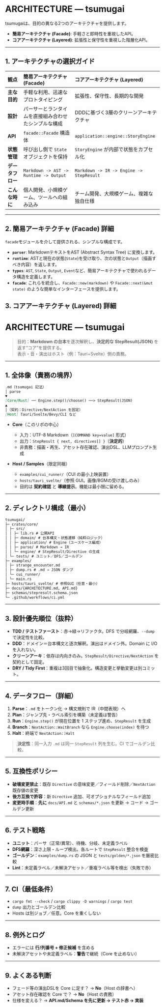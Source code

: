 # ARCHITECTURE — tsumugai

tsumugaiは、目的の異なる2つのアーキテクチャを提供します。

- **簡易アーキテクチャ (Facade)**: 手軽さと即時性を重視したAPI。
- **コアアーキテクチャ (Layered)**: 拡張性と保守性を重視した階層化API。

---

## 1. アーキテクチャの選択ガイド

| 観点 | 簡易アーキテクチャ (Facade) | コアアーキテクチャ (Layered) |
|:---|:---|:---|
| **主な目的** | 手軽な利用、迅速なプロトタイピング | 拡張性、保守性、長期的な開発 |
| **設計** | パーサーとランタイムを直接組み合わせたシンプルな構成 | DDDに基づく3層のクリーンアーキテクチャ |
| **API** | `facade::Facade` 構造体 | `application::engine::StoryEngine` |
| **状態管理** | 呼び出し側で `State` オブジェクトを保持 | `StoryEngine` が内部で状態をカプセル化 |
| **データフロー** | `Markdown -> AST -> Runtime -> Output` | `Markdown -> IR -> Engine -> StepResult` |
| **こんな時に** | 個人開発、小規模ゲーム、ツールへの組み込み | チーム開発、大規模ゲーム、複雑な独自仕様 |

---

## 2. 簡易アーキテクチャ (Facade) 詳細

`facade`モジュールを介して提供される、シンプルな構成です。

- **`parser`**: MarkdownテキストをAST (Abstract Syntax Tree) に変換します。
- **`runtime`**: ASTと現在の状態(`State`)を受け取り、次の状態と`Output`（描画すべき内容）を返します。
- **`types`**: `AST`, `State`, `Output`, `Event`など、簡易アーキテクチャで使われるデータ構造を定義します。
- **`facade`**: これらを統合し、`Facade::new(markdown)` や `Facade::next(&mut state)` のような簡単なインターフェースを提供します。

## 3. コアアーキテクチャ (Layered) 詳細

# ARCHITECTURE — tsumugai

> 目的：**Markdown の台本**を逐次解釈し、**決定的な StepResult(JSON)** を返す“コア”を提供する。  
> 表示・音・演出はホスト（例：Tauri+Svelte）側の責務。

---

## 1. 全体像（責務の境界）

```markdown
.md（tsumugai 記法）
│ parse
▼
[Core/Rust] ── Engine.step()/choose() ──> StepResult(JSON)
▲
│（契約：Directive/NextAction を固定）
[Host] Tauri/Svelte/Bevy/CLI など
```

- **Core**（このリポの中心）
  - 入力：UTF-8 Markdown（`[COMMAND key=value]` 形式）
  - 出力：`StepResult { next, directives[] }`（**決定的**）
  - 非責務：描画・再生、アセット存在確認、演出DSL、LLMプロンプト生成

- **Host / Samples**（限定同梱）
  - `examples/cui_runner/`（CUI の最小上映装置）
  - `hosts/tauri_svelte/`（参照 GUI。画像/BGMの受け渡しのみ）
  - 目的は **契約確認** と **導線提示**。機能は最小限に留める。

---

## 2. ディレクトリ構成（最小）

```markdown
tsumugai/
├─ crates/core/
│ ├─ src/
│ │ ├─ lib.rs # 公開API
│ │ ├─ domain/ # 台本構文・状態遷移（純粋ロジック）
│ │ ├─ application/ # Engine（ユースケース編成）
│ │ ├─ parse/ # Markdown → IR
│ │ └─ engine/ # StepResult/Directive の生成
│ └─ tests/ # ユニット／DFS／ゴールデン
├─ examples/
│ ├─ strange_encounter.md
│ ├─ dump.rs # .md → JSON ダンプ
│ └─ cui_runner/
│ └─ main.rs
├─ hosts/tauri_svelte/ # 参照GUI（任意・最小）
├─ docs/{ARCHITECTURE.md, API.md}
├─ schemas/stepresult.schema.json
└─ .github/workflows/ci.yml
```

---

## 3. 設計優先順位（抜粋）

- **TDD / テストファースト**：赤→緑→リファクタ。DFS で分岐網羅、`--dump` で決定性を比較。
- **DDD**：ドメイン＝台本構文と逐次解釈。演出はドメイン外。Domain に I/O を入れない。
- **クリーンアーキ**：依存は内向きのみ。`StepResult/Directive/NextAction` を契約として固定。
- **DRY / Tidy First**：重複は3回目で抽象化。構造変更と挙動変更は別コミット。

---

## 4. データフロー（詳細）

1. **Parse**：`.md` をトークン化 → 構文規則で IR（中間表現）へ  
2. **Plan**：ジャンプ先・ラベル索引を構築（未定義は警告）  
3. **Run**：`Engine.step()` が現在位置を 1 ステップ進め、`StepResult` を生成  
4. **Branch**：`NextAction::WaitBranch` なら `Engine.choose(index)` を待つ  
5. **Halt**：終端で `NextAction::Halt`

> **決定性**：同一入力 `.md` は同一 `StepResult` 列を生む。CI でゴールデン比較。

---

## 5. 互換性ポリシー

- **破壊変更禁止**：既存 `Directive` の意味変更／フィールド削除／`NextAction` 既存値の変更  
- **後方互換で許容**：新 `Directive` 追加、可オプショナルなフィールド追加  
- **変更時手順**：**先に** `docs/API.md` と `schemas/*.json` を更新 → コード → ゴールデン更新

---

## 6. テスト戦略

- **ユニット**：パーサ（正常/異常）、待機、分岐、未定義ラベル  
- **DFS網羅**：深さ上限・ループ検出。各ルートで `StepResult` 整合を検査  
- **ゴールデン**：`examples/dump.rs` の JSON と `tests/golden/*.json` を厳密比較  
- **Lint**：未定義ラベル／未解決アセット／重複ラベル等を検出（失敗で赤）

---

## 7. CI（最低条件）

- `cargo fmt --check` / `cargo clippy -D warnings` / `cargo test`  
- `dump` 出力とゴールデン比較  
- Hosts は別ジョブ／任意。Core を重くしない

---

## 8. 例外とログ

- エラーには **行/列番号 + 修正候補** を含める  
- 未解決アセットや未定義ラベル：**警告**で継続（Core を止めない）

---

## 9. よくある判断

- フェード等の演出DSLを Core に足す？ → **No**（Host の辞書へ）  
- アセット存在確認を Core で？ → **No**（Host の責務）  
- 仕様を変える？ → **API.md/Schema を先に更新 → テスト赤 → 実装**
